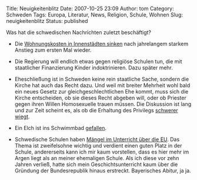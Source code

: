 Title: Neuigkeitenblitz
Date: 2007-10-25 23:09
Author: tom
Category: Schweden
Tags: Europa, Literatur, News, Religion, Schule, Wohnen
Slug: neuigkeitenblitz
Status: published

Was hat die schwedischen Nachrichten zuletzt beschäftigt?

-   Die [Wohnungskosten in Innenstädten
    sinken](http://www.dn.se/DNet/jsp/polopoly.jsp?d=678&a=708680) nach
    jahrelangem starkem Anstieg zum ersten Mal wieder.
-   Die Regierung will endlich etwas gegen religiöse Schulen tun, die
    mit staatlicher Finanzierung Kinder indoktrinieren. Dazu später
    mehr.
-   Eheschließung ist in Schweden keine rein staatliche Sache, sondern
    die Kirche hat auch das Recht dazu. Und weil mit breiter Mehrheit
    wohl bald ein neues Gesetz zur gleichgeschlechtlichen Ehe kommt,
    muss sich die Kirche entscheiden, ob sie dieses Recht abgeben will,
    oder ob Priester gegen ihren Willen Homosexuelle trauen müssen. Die
    Diskussion ist lang und zur Zeit scheint es, als ob die Erhaltung
    des Privilegs [schwerer
    wiegt](http://www.sr.se/cgi-bin/international/nyhetssidor/artikel.asp?nyheter=1&programid=2108&Artikel=1678417).
-   Ein Elch ist ins Schwimmbad
    [gefallen](http://www.svd.se/nyheter/inrikes/artikel_527869.svd).

-   Schwedische Schulen haben [Mängel im Unterricht über die
    EU](http://www.svd.se/nyheter/inrikes/artikel_527505.svd). Das Thema
    ist zweifelsohne wichtig und verdient einen guten Platz in der
    Schule, andererseits kann ich mir kaum vorstellen, dass es hier mehr
    im Argen liegt als an meiner ehemaligen Schule. Als ich diese vor
    zehn Jahren verließ, hatte sich mein Geschichtsunterricht kaum über
    die Gründung der Bundesrepublik hinaus erstreckt. Bayerisches
    Abitur, ja ja.

